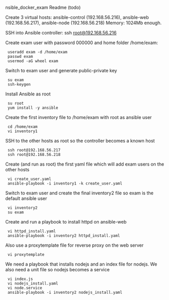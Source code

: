 nsible_docker_exam Readme (todo)

Create 3 virtual hosts: ansible-control (192.168.56.216), ansible-web (192.168.56.217), ansible-node (192.168.56.218)
Memory: 1024Mb enough.

SSH into Ansible controller: 
     ssh root@192.168.56.216
     
Create exam user with password 000000 and home folder /home/exam:
    
     useradd exam -d /home/exam
     passwd exam
     usermod -aG wheel exam
     
Switch to exam user and generate public-private key
     
     su exam
     ssh-keygen
     
Install Ansible as root

     su root
     yum install -y ansible
     
Create the first inventory file to /home/exam with root as ansible user

     cd /home/exam
     vi inventory1
     
SSH to the other hosts as root so the controller becomes a known host

     ssh root@192.168.56.217
     ssh root@192.168.56.218

Create (and run as root) the first yaml file which will add exam users on the other hosts

     vi create_user.yaml
     ansible-playbook -i inventory1 -k create_user.yaml
     
Switch to exam user and create the final inventory2 file so exam is the default ansible user

     vi inventory2
     su exam
     
Create and run a playbook to install httpd on ansible-web

     vi httpd_install.yaml
     ansible-playbook -i inventory2 httpd_install.yaml
     
Also use a proxytemplate file for reverse proxy on the web server
     
     vi proxytemplate
     
We need a playbook that installs nodejs and an index file for nodejs. We also need a unit file so nodejs becomes a service

     vi index.js
     vi nodejs_install.yaml
     vi node.service
     ansible-playbook -i inventory2 nodejs_install.yaml
     
     






     

